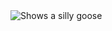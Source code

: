 <picture>
  <source media="(prefers-color-scheme: dark)" srcset="https://www.craiyon.com/image/BCO_J9i2SgSP44ofzT8OmQ">
  <source media="(prefers-color-scheme: light)" srcset="https://www.craiyon.com/image/rvCABCYwTiqVu9eUVnTQrg">
  <img alt="Shows a silly goose">
</picture>

<!--
**Swankyjazz/Swankyjazz** is a ✨ _special_ ✨ repository because its `README.md` (this file) appears on your GitHub profile.

Here are some ideas to get you started:

- 🔭 I’m currently working on ...
- 🌱 I’m currently learning ...
- 👯 I’m looking to collaborate on ...
- 🤔 I’m looking for help with ...
- 💬 Ask me about ...
- 📫 How to reach me: ...
- 😄 Pronouns: ...
- ⚡ Fun fact: ...
-->
